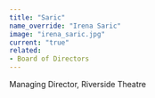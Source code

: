 ```yaml
---
title: "Saric"
name_override: "Irena Saric"
image: "irena_saric.jpg"
current: "true"
related:
- Board of Directors
---
```


Managing Director, Riverside Theatre